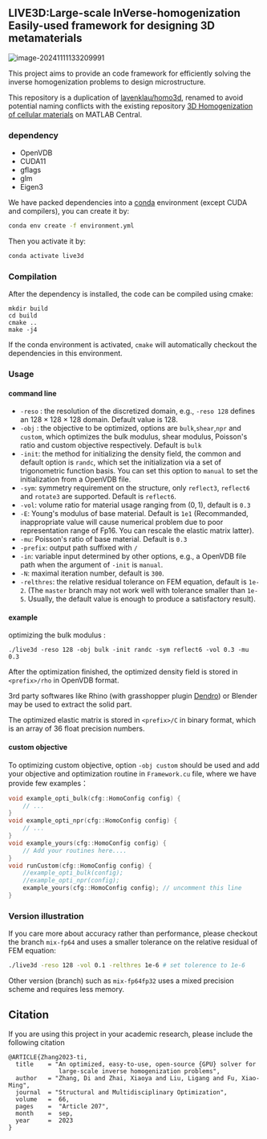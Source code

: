 ## LIVE3D:Large-scale InVerse-homogenization Easily-used framework for designing 3D metamaterials

![image-20241111133209991](https://s2.loli.net/2024/11/11/jpC3TzYMWXArNIB.png)

This project aims to provide an code framework for efficiently solving the inverse homogenization problems to design microstructure.  

This repository is a duplication of [lavenklau/homo3d](https://github.com/lavenklau/homo3d), renamed to avoid potential naming conflicts with the existing repository [3D Homogenization of cellular materials](https://ww2.mathworks.cn/matlabcentral/fileexchange/67457-3d-homogenization-of-cellular-materials) on MATLAB Central.

### dependency

* OpenVDB
* CUDA11
* gflags
* glm
* Eigen3

We have packed dependencies into a [conda](https://docs.conda.io/en/latest/miniconda.html) environment (except CUDA  and compilers), you can create it by:

```bash
conda env create -f environment.yml
```

Then you activate it by:

```bash
conda activate live3d
```



### Compilation

After the dependency is installed, the code can be compiled using cmake:

```shell
mkdir build
cd build
cmake ..
make -j4
```

If the conda environment is activated, `cmake` will automatically checkout the dependencies in this environment.



### Usage

#### command line

* `-reso` : the resolution of the discretized domain, e.g., `-reso 128` defines an $128\times128\times128$ domain. Default value is 128.
* `-obj` : the objective to be optimized, options are `bulk`,`shear`,`npr` and `custom`, which optimizes the bulk modulus, shear modulus, Poisson's ratio and custom objective respectively. Default is `bulk`
* `-init`: the method for initializing the density field, the common and default option is `randc`, which set the initialization via  a set of trigonometric function basis. You can set this option to `manual` to set the initialization from a OpenVDB file.
* `-sym`: symmetry requirement on the structure, only `reflect3`, `reflect6` and `rotate3` are supported. Default is `reflect6`.
* `-vol`: volume ratio for material usage ranging from $(0,1)$, default is `0.3`
* `-E`: Young's  modulus of base material. Default is `1e1` (Recommanded, inappropriate value will cause numerical problem due to poor representation range of Fp16. You can rescale the elastic matrix latter).
* `-mu`: Poisson's ratio of base material. Default is `0.3`
* `-prefix`: output path suffixed with `/` 
* `-in`: variable input determined by other options, e.g., a OpenVDB file path when the argument of `-init` is `manual`.
* `-N`: maximal iteration number, default is `300`.
* `-relthres`: the relative residual tolerance on FEM equation, default is `1e-2`. (The `master` branch may not work well with tolerance smaller than `1e-5`. Usually, the default value is enough to produce a satisfactory result).



#### example

optimizing the bulk modulus :

```shell
./live3d -reso 128 -obj bulk -init randc -sym reflect6 -vol 0.3 -mu 0.3
```

After the optimization finished, the optimized density field is stored in `<prefix>/rho` in OpenVDB format.

3rd party softwares like Rhino (with grasshopper plugin [Dendro](https://www.food4rhino.com/en/app/dendro)) or Blender may be used to extract the solid part.

The optimized elastic matrix is stored in `<prefix>/C` in binary format, which is an array of 36 float precision numbers.



#### custom objective

To optimizing custom objective, option `-obj custom` should be used and add your objective and optimization routine in `Framework.cu` file, where we have provide few examples：

```cpp
void example_opti_bulk(cfg::HomoConfig config) {
    // ...
}
void example_opti_npr(cfg::HomoConfig config) {
    // ...
}
void example_yours(cfg::HomoConfig config) {
	// Add your routines here....
}
void runCustom(cfg::HomoConfig config) {
	//example_opti_bulk(config);
	//example_opti_npr(config);
	example_yours(cfg::HomoConfig config); // uncomment this line
}
```





### Version illustration

If you care more about accuracy rather than performance, please checkout the branch `mix-fp64` and uses a smaller tolerance on  the relative residual of FEM equation:

```bash
./live3d -reso 128 -vol 0.1 -relthres 1e-6 # set tolerence to 1e-6
```



Other version (branch) such as `mix-fp64fp32` uses a mixed precision scheme and requires less memory.



## Citation

If you are using this project in your academic research, please include the following citation

```
@ARTICLE{Zhang2023-ti,
  title    = "An optimized, easy-to-use, open-source {GPU} solver for
              large-scale inverse homogenization problems",
  author   = "Zhang, Di and Zhai, Xiaoya and Liu, Ligang and Fu, Xiao-Ming",
  journal  = "Structural and Multidisciplinary Optimization",
  volume   =  66,
  pages    =  "Article 207",
  month    =  sep,
  year     =  2023
}

```

